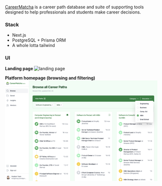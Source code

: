 [CareerMatcha](https://careermatcha.com) is a career path database and suite of supporting tools designed to help professionals and students make career decisions.

### Stack

- Next.js
- PostgreSQL + Prisma ORM
- A whole lotta tailwind


### UI

**Landing page**
![landing page](public/readme/landingpage.png)

**Platform homepage (browsing and filtering)**
![platform homepage](public/readme/filter.png)
